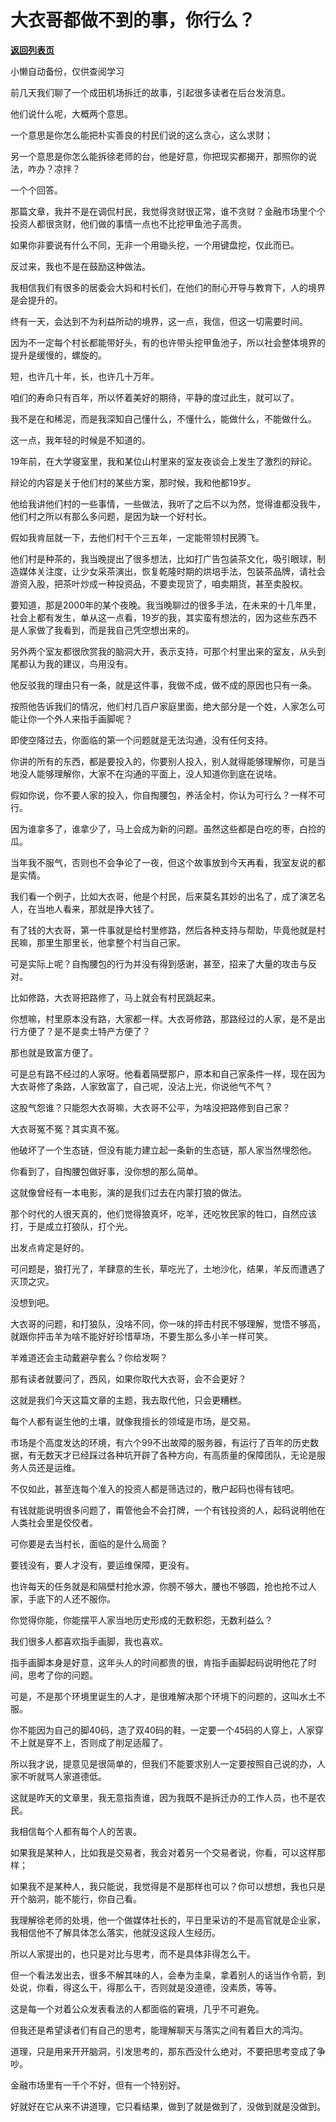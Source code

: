 # 大衣哥都做不到的事，你行么？

[**返回列表页**](/gzh/记忆承载3)

小懒自动备份，仅供查阅学习

前几天我们聊了一个成田机场拆迁的故事，引起很多读者在后台发消息。  

  

他们说什么呢，大概两个意思。

  

一个意思是你怎么能把朴实善良的村民们说的这么贪心，这么求财；

另一个意思是你怎么能拆徐老师的台，他是好意，你把现实都揭开，那照你的说法，咋办？凉拌？

  

一个个回答。

  

那篇文章，我并不是在调侃村民，我觉得贪财很正常，谁不贪财？金融市场里个个投资人都很贪财，他们做的事情一点也不比挖甲鱼池子高贵。

  

如果你非要说有什么不同，无非一个用锄头挖，一个用键盘挖，仅此而已。  

  

反过来，我也不是在鼓励这种做法。

  

我相信我们有很多的居委会大妈和村长们，在他们的耐心开导与教育下，人的境界是会提升的。  

  

终有一天，会达到不为利益所动的境界，这一点，我信，但这一切需要时间。

  

因为不一定每个村长都能带好头，有的也许带头挖甲鱼池子，所以社会整体境界的提升是缓慢的，螺旋的。

  

短，也许几十年，长，也许几十万年。  

  

咱们的寿命只有百年，所以怀着美好的期待，平静的度过此生，就可以了。

  

我不是在和稀泥，而是我深知自己懂什么，不懂什么，能做什么，不能做什么。  

  

这一点，我年轻的时候是不知道的。  

  

19年前，在大学寝室里，我和某位山村里来的室友夜谈会上发生了激烈的辩论。

  

辩论的内容是关于他们村的某些方案，那时候，我和他都19岁。

  

他给我讲他们村的一些事情，一些做法，我听了之后不以为然，觉得谁都没我牛，他们村之所以有那么多问题，是因为缺一个好村长。

  

假如我肯屈就一下，去他们村干个三五年，一定能带领村民腾飞。

  

他们村是种茶的，我当晚提出了很多想法，比如打广告包装茶文化，吸引眼球，制造媒体关注度，让少女采茶演出，恢复乾隆时期的烘培手法，包装茶品牌，请社会游资入股，把茶叶炒成一种投资品，不要卖现货了，咱卖期货，甚至卖股权。

  

要知道，那是2000年的某个夜晚。我当晚聊过的很多手法，在未来的十几年里，社会上都有发生，单从这一点看，19岁的我，其实蛮有想法的，因为这些东西不是人家做了我看到，而是我自己凭空想出来的。

  

另外两个室友都很欣赏我的脑洞大开，表示支持，可那个村里出来的室友，从头到尾都认为我的建议，鸟用没有。  

  

他反驳我的理由只有一条，就是这件事，我做不成，做不成的原因也只有一条。

  

按照他告诉我们的情况，他们村几百户家庭里面，绝大部分是一个姓，人家怎么可能让你一个外人来指手画脚呢？

  

即使空降过去，你面临的第一个问题就是无法沟通，没有任何支持。

  

你讲的所有的东西，都是要投入的，你要别人投入，别人就得能够理解你，可是当地没人能够理解你，大家不在沟通的平面上，没人知道你到底在说啥。  

  

假如你说，你不要人家的投入，你自掏腰包，养活全村，你认为可行么？一样不可行。  

  

因为谁拿多了，谁拿少了，马上会成为新的问题。虽然这些都是白吃的枣，白捡的瓜。

  

当年我不服气，否则也不会争论了一夜，但这个故事放到今天再看，我室友说的都是实情。  

  

我们看一个例子，比如大衣哥，他是个村民，后来莫名其妙的出名了，成了演艺名人，在当地人看来，那就是挣大钱了。  

  

有了钱的大衣哥，第一件事就是给村里修路，然后各种支持与帮助，毕竟他就是村民嘛，那里生那里长，他拿整个村当自己家。  

  

可是实际上呢？自掏腰包的行为并没有得到感谢，甚至，招来了大量的攻击与反对。  

  

比如修路，大衣哥把路修了，马上就会有村民跳起来。

  

你想嘛，村里原本没有路，大家都一样。大衣哥修路，那路经过的人家，是不是出行方便了？是不是卖土特产方便了？

  

那也就是致富方便了。

  

可是总有路不经过的人家呀。他看着隔壁那户，原本和自己家条件一样，现在因为大衣哥修了条路，人家致富了，自己呢，没沾上光，你说他气不气？

  

这股气怨谁？只能怨大衣哥嘛，大衣哥不公平，为啥没把路修到自己家？

  

大衣哥冤不冤？其实真不冤。  

  

他破坏了一个生态链，但没有能力建立起一条新的生态链，那人家当然埋怨他。  

  

你看到了，自掏腰包做好事，没你想的那么简单。  

  

这就像曾经有一本电影，演的是我们过去在内蒙打狼的做法。  

  

那个时代的人很天真的，他们觉得狼真坏，吃羊，还吃牧民家的牲口，自然应该打，于是成立打狼队，打个光。

  

出发点肯定是好的。  

  

可问题是，狼打光了，羊肆意的生长，草吃光了，土地沙化，结果，羊反而遭遇了灭顶之灾。

  

没想到吧。

  

大衣哥的问题，和打狼队，没啥不同，你一味的抨击村民不够理解，觉悟不够高，就跟你抨击羊为啥不能好好珍惜草场，不要生那么多小羊一样可笑。  

  

羊难道还会主动戴避孕套么？你给发啊？

  

那有读者就要问了，西风，如果你取代大衣哥，会不会更好？  

  

这就是我们今天这篇文章的主题，我去取代他，只会更糟糕。  

  

每个人都有诞生他的土壤，就像我擅长的领域是市场，是交易。

  

市场是个高度发达的环境，有六个99不出故障的服务器，有运行了百年的历史数据，有无数天才已经踩过各种坑开辟了各种方向，有高质量的保障团队，无论是服务人员还是运维。

  

不仅如此，甚至连每个准入的投资人都是筛选过的，散户起码也得有钱吧。

  

有钱就能说明很多问题了，甭管他会不会打牌，一个有钱投资的人，起码说明他在人类社会里是佼佼者。

  

可你要是去当村长，面临的是什么局面？

  

要钱没有，要人才没有，要运维保障，更没有。

  

也许每天的任务就是和隔壁村抢水源，你膀不够大，腰也不够圆，抢也抢不过人家，手底下的人还不服你。  

  

你觉得你能，你能摆平人家当地历史形成的无数积怨，无数利益么？  

  

我们很多人都喜欢指手画脚，我也喜欢。

  

指手画脚本身是好意，这年头人的时间都贵的很，肯指手画脚起码说明他花了时间，思考了你的问题。

  

可是，不是那个环境里诞生的人才，是很难解决那个环境下的问题的，这叫水土不服。  

  

你不能因为自己的脚40码，造了双40码的鞋，一定要一个45码的人穿上，人家穿不上就是穿不上，否则成了削足适履了。  

  

所以我才说，提意见是很简单的，但我们不能要求别人一定要按照自己说的办，人家不听就骂人家道德低。  

  

这就是昨天的文章里，我无意指责谁，因为我既不是拆迁办的工作人员，也不是农民。  

  

我相信每个人都有每个人的苦衷。

  

如果我是某种人，比如我是交易者，我会对着另一个交易者说，你看，可以这样那样；

如果我不是某种人，我只能说，我觉得是不是那样也可以？你可以想想，我也只是开个脑洞，能不能行，你自己看。

  

我理解徐老师的处境，他一个做媒体社长的，平日里采访的不是高官就是企业家，我相信他不了解具体怎么落实，他就没这段人生经历。

  

所以人家提出的，也只是对比与思考，而不是具体非得怎么干。  

  

但一个看法发出去，很多不解其味的人，会奉为圭臬，拿着别人的话当作令箭，到处说，你看，得这么干，得那么干，否则就是没道德，没素质，等等。

  

这是每一个对着公众发表看法的人都面临的窘境，几乎不可避免。

  

但我还是希望读者们有自己的思考，能理解聊天与落实之间有着巨大的鸿沟。

  

道理，只是用来开开脑洞，引发思考的，那东西没什么绝对，不要把思考变成了争吵。  

  

金融市场里有一千个不好，但有一个特别好。

  

好就好在它从来不讲道理，它只看结果，做到了就是做到了，没做到就是没做到。

